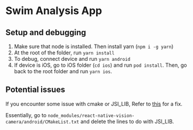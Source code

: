 # Swim Analysis App

## Setup and debugging
1. Make sure that node is installed. Then install yarn (`npm i -g yarn`)
2. At the root of the folder, run `yarn install`
3. To debug, connect device and run `yarn android`
4. If device is iOS, go to iOS folder (`cd ios`) and run `pod install`. Then, go back to the root folder and run `yarn ios`.

## Potential issues

If you encounter some issue with cmake or JSI_LIB,
Refer to [this](https://github.com/mrousavy/react-native-vision-camera/issues/513#issuecomment-940857627) for a fix.

Essentially, go to `node_modules/react-native-vision-camera/android/CMakeList.txt` and delete the lines to do with JSI_LIB.
